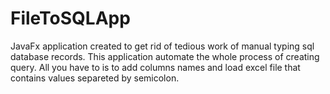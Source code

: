 # FileToSQLApp

JavaFx application created to get rid of tedious work of manual typing sql database records. This application automate the whole process of creating query. All you have to is to add columns names and load excel file that contains values separeted by semicolon.